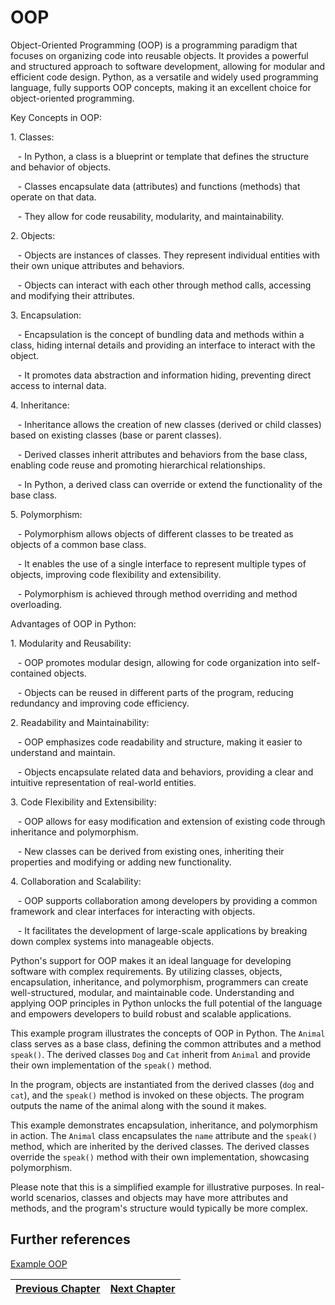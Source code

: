 # OOP
<p>Object-Oriented Programming (OOP) is a programming paradigm that focuses on organizing code into reusable objects. It provides a powerful and structured approach to software development, allowing for modular and efficient code design. Python, as a versatile and widely used programming language, fully supports OOP concepts, making it an excellent choice for object-oriented programming.</p>

<p>Key Concepts in OOP:</p>

<p>1. Classes: </p>

<p>&nbsp; &nbsp;- In Python, a class is a blueprint or template that defines the structure and behavior of objects.</p>

<p>&nbsp; &nbsp;- Classes encapsulate data (attributes) and functions (methods) that operate on that data.</p>

<p>&nbsp; &nbsp;- They allow for code reusability, modularity, and maintainability.</p>

<p>2. Objects:</p>

<p>&nbsp; &nbsp;- Objects are instances of classes. They represent individual entities with their own unique attributes and behaviors.</p>

<p>&nbsp; &nbsp;- Objects can interact with each other through method calls, accessing and modifying their attributes.</p>

<p>3. Encapsulation:</p>

<p>&nbsp; &nbsp;- Encapsulation is the concept of bundling data and methods within a class, hiding internal details and providing an interface to interact with the object.</p>

<p>&nbsp; &nbsp;- It promotes data abstraction and information hiding, preventing direct access to internal data.</p>

<p>4. Inheritance:</p>

<p>&nbsp; &nbsp;- Inheritance allows the creation of new classes (derived or child classes) based on existing classes (base or parent classes).</p>

<p>&nbsp; &nbsp;- Derived classes inherit attributes and behaviors from the base class, enabling code reuse and promoting hierarchical relationships.</p>

<p>&nbsp; &nbsp;- In Python, a derived class can override or extend the functionality of the base class.</p>

<p>5. Polymorphism:</p>

<p>&nbsp; &nbsp;- Polymorphism allows objects of different classes to be treated as objects of a common base class.</p>

<p>&nbsp; &nbsp;- It enables the use of a single interface to represent multiple types of objects, improving code flexibility and extensibility.</p>

<p>&nbsp; &nbsp;- Polymorphism is achieved through method overriding and method overloading.</p>

<p>Advantages of OOP in Python:</p>

<p>1. Modularity and Reusability:</p>

<p>&nbsp; &nbsp;- OOP promotes modular design, allowing for code organization into self-contained objects.</p>

<p>&nbsp; &nbsp;- Objects can be reused in different parts of the program, reducing redundancy and improving code efficiency.</p>

<p>2. Readability and Maintainability:</p>

<p>&nbsp; &nbsp;- OOP emphasizes code readability and structure, making it easier to understand and maintain.</p>

<p>&nbsp; &nbsp;- Objects encapsulate related data and behaviors, providing a clear and intuitive representation of real-world entities.</p>

<p>3. Code Flexibility and Extensibility:</p>

<p>&nbsp; &nbsp;- OOP allows for easy modification and extension of existing code through inheritance and polymorphism.</p>

<p>&nbsp; &nbsp;- New classes can be derived from existing ones, inheriting their properties and modifying or adding new functionality.</p>

<p>4. Collaboration and Scalability:</p>

<p>&nbsp; &nbsp;- OOP supports collaboration among developers by providing a common framework and clear interfaces for interacting with objects.</p>

<p>&nbsp; &nbsp;- It facilitates the development of large-scale applications by breaking down complex systems into manageable objects.</p>

<p>Python's support for OOP makes it an ideal language for developing software with complex requirements. By utilizing classes, objects, encapsulation, inheritance, and polymorphism, programmers can create well-structured, modular, and maintainable code. Understanding and applying OOP principles in Python unlocks the full potential of the language and empowers developers to build robust and scalable applications.</p>

<p>This example program illustrates the concepts of OOP in Python. The <code>Animal</code> class serves as a base class, defining the common attributes and a method <code>speak()</code>. The derived classes <code>Dog</code> and <code>Cat</code> inherit from <code>Animal</code> and provide their own implementation of the <code>speak()</code> method.</p>

<p>In the program, objects are instantiated from the derived classes (<code>dog</code> and <code>cat</code>), and the <code>speak()</code> method is invoked on these objects. The program outputs the name of the animal along with the sound it makes.</p>

<p>This example demonstrates encapsulation, inheritance, and polymorphism in action. The <code>Animal</code> class encapsulates the <code>name</code> attribute and the <code>speak()</code> method, which are inherited by the derived classes. The derived classes override the <code>speak()</code> method with their own implementation, showcasing polymorphism.</p>

<p>Please note that this is a simplified example for illustrative purposes. In real-world scenarios, classes and objects may have more attributes and methods, and the program's structure would typically be more complex.</p>

## Further references
[Example OOP](https://github.com/IllusiveCoder/Python-Course/blob/main/Files/ExampleTen.py)

[Previous Chapter](https://github.com/IllusiveCoder/Python-Course/blob/main/ChapterFive.md)|[Next Chapter](https://github.com/IllusiveCoder/Python-Course/blob/main/ChapterSeven.md)|
|---|---|